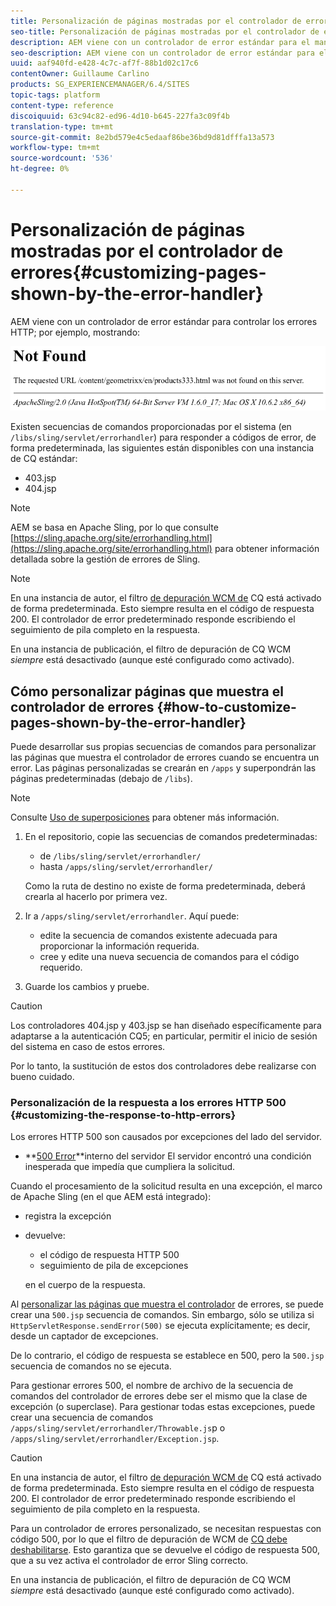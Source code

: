 ```yaml
---
title: Personalización de páginas mostradas por el controlador de errores
seo-title: Personalización de páginas mostradas por el controlador de errores
description: AEM viene con un controlador de error estándar para el manejo de errores HTTP
seo-description: AEM viene con un controlador de error estándar para el manejo de errores HTTP
uuid: aaf940fd-e428-4c7c-af7f-88b1d02c17c6
contentOwner: Guillaume Carlino
products: SG_EXPERIENCEMANAGER/6.4/SITES
topic-tags: platform
content-type: reference
discoiquuid: 63c94c82-ed96-4d10-b645-227fa3c09f4b
translation-type: tm+mt
source-git-commit: 8e2bd579e4c5edaaf86be36bd9d81dfffa13a573
workflow-type: tm+mt
source-wordcount: '536'
ht-degree: 0%

---
```



# Personalización de páginas mostradas por el controlador de errores{#customizing-pages-shown-by-the-error-handler}

AEM viene con un controlador de error estándar para controlar los errores HTTP; por ejemplo, mostrando:

![chlimage_1-67](assets/chlimage_1-67.png)

Existen secuencias de comandos proporcionadas por el sistema (en `/libs/sling/servlet/errorhandler`) para responder a códigos de error, de forma predeterminada, las siguientes están disponibles con una instancia de CQ estándar:

* 403.jsp
* 404.jsp

>[!NOTE]
>
>AEM se basa en Apache Sling, por lo que consulte [https://sling.apache.org/site/errorhandling.html](https://sling.apache.org/site/errorhandling.html) para obtener información detallada sobre la gestión de errores de Sling.

>[!NOTE]
>
>En una instancia de autor, el filtro [de depuración WCM de](/help/sites-deploying/osgi-configuration-settings.md) CQ está activado de forma predeterminada. Esto siempre resulta en el código de respuesta 200. El controlador de error predeterminado responde escribiendo el seguimiento de pila completo en la respuesta.
>
>En una instancia de publicación, el filtro de depuración de CQ WCM *siempre* está desactivado (aunque esté configurado como activado).

## Cómo personalizar páginas que muestra el controlador de errores {#how-to-customize-pages-shown-by-the-error-handler}

Puede desarrollar sus propias secuencias de comandos para personalizar las páginas que muestra el controlador de errores cuando se encuentra un error. Las páginas personalizadas se crearán en `/apps` y superpondrán las páginas predeterminadas (debajo de `/libs`).

>[!NOTE]
>
>Consulte [Uso de superposiciones](/help/sites-developing/overlays.md) para obtener más información.

1. En el repositorio, copie las secuencias de comandos predeterminadas:

   * de `/libs/sling/servlet/errorhandler/`
   * hasta `/apps/sling/servlet/errorhandler/`

   Como la ruta de destino no existe de forma predeterminada, deberá crearla al hacerlo por primera vez.

1. Ir a `/apps/sling/servlet/errorhandler`. Aquí puede:

   * edite la secuencia de comandos existente adecuada para proporcionar la información requerida.
   * cree y edite una nueva secuencia de comandos para el código requerido.

1. Guarde los cambios y pruebe.

>[!CAUTION]
>
>Los controladores 404.jsp y 403.jsp se han diseñado específicamente para adaptarse a la autenticación CQ5; en particular, permitir el inicio de sesión del sistema en caso de estos errores.
>
>Por lo tanto, la sustitución de estos dos controladores debe realizarse con bueno cuidado.

### Personalización de la respuesta a los errores HTTP 500 {#customizing-the-response-to-http-errors}

Los errores HTTP 500 son causados por excepciones del lado del servidor.

* **[500 Error](https://www.w3.org/Protocols/rfc2616/rfc2616-sec10.html)**interno del servidor El servidor encontró una condición inesperada que impedía que cumpliera la solicitud.

Cuando el procesamiento de la solicitud resulta en una excepción, el marco de Apache Sling (en el que AEM está integrado):

* registra la excepción
* devuelve:

   * el código de respuesta HTTP 500
   * seguimiento de pila de excepciones

   en el cuerpo de la respuesta.

Al [personalizar las páginas que muestra el controlador](#how-to-customize-pages-shown-by-the-error-handler) de errores, se puede crear una `500.jsp` secuencia de comandos. Sin embargo, sólo se utiliza si `HttpServletResponse.sendError(500)` se ejecuta explícitamente; es decir, desde un captador de excepciones.

De lo contrario, el código de respuesta se establece en 500, pero la `500.jsp` secuencia de comandos no se ejecuta.

Para gestionar errores 500, el nombre de archivo de la secuencia de comandos del controlador de errores debe ser el mismo que la clase de excepción (o superclase). Para gestionar todas estas excepciones, puede crear una secuencia de comandos `/apps/sling/servlet/errorhandler/Throwable.js`p o `/apps/sling/servlet/errorhandler/Exception.jsp`.

>[!CAUTION]
>
>En una instancia de autor, el filtro [de depuración WCM de](/help/sites-deploying/osgi-configuration-settings.md) CQ está activado de forma predeterminada. Esto siempre resulta en el código de respuesta 200. El controlador de error predeterminado responde escribiendo el seguimiento de pila completo en la respuesta.
>
>Para un controlador de errores personalizado, se necesitan respuestas con código 500, por lo que el filtro de depuración de WCM de [CQ debe deshabilitarse](/help/sites-deploying/osgi-configuration-settings.md). Esto garantiza que se devuelve el código de respuesta 500, que a su vez activa el controlador de error Sling correcto.
>
>En una instancia de publicación, el filtro de depuración de CQ WCM *siempre* está desactivado (aunque esté configurado como activado).

